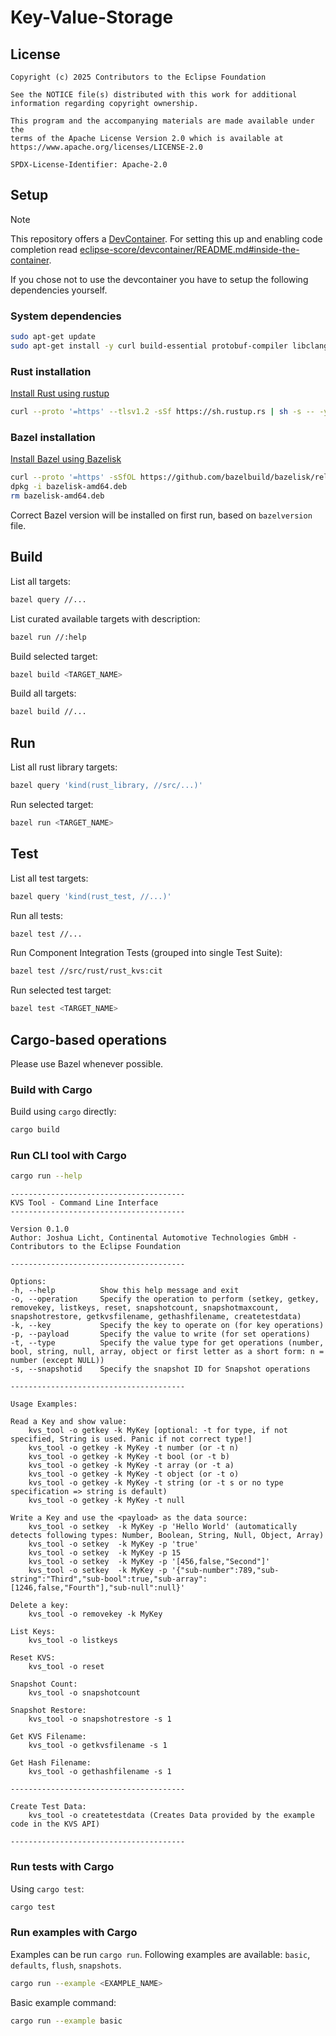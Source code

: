 # Key-Value-Storage

## License

```text
Copyright (c) 2025 Contributors to the Eclipse Foundation

See the NOTICE file(s) distributed with this work for additional
information regarding copyright ownership.

This program and the accompanying materials are made available under the
terms of the Apache License Version 2.0 which is available at
https://www.apache.org/licenses/LICENSE-2.0

SPDX-License-Identifier: Apache-2.0
```

## Setup

> [!NOTE]
> This repository offers a [DevContainer](https://containers.dev/).
> For setting this up and enabling code completion read [eclipse-score/devcontainer/README.md#inside-the-container](https://github.com/eclipse-score/devcontainer/blob/main/README.md#inside-the-container).

If you chose not to use the devcontainer you have to setup the following dependencies yourself.

### System dependencies

```bash
sudo apt-get update
sudo apt-get install -y curl build-essential protobuf-compiler libclang-dev
```

### Rust installation

[Install Rust using rustup](https://www.rust-lang.org/tools/install)

```bash
curl --proto '=https' --tlsv1.2 -sSf https://sh.rustup.rs | sh -s -- -y
```

### Bazel installation

[Install Bazel using Bazelisk](https://bazel.build/install/bazelisk)

```bash
curl --proto '=https' -sSfOL https://github.com/bazelbuild/bazelisk/releases/download/v1.26.0/bazelisk-amd64.deb
dpkg -i bazelisk-amd64.deb
rm bazelisk-amd64.deb
```

Correct Bazel version will be installed on first run, based on `bazelversion` file.

## Build

List all targets:

```bash
bazel query //...
```

List curated available targets with description:

```bash
bazel run //:help
```

Build selected target:

```bash
bazel build <TARGET_NAME>
```

Build all targets:

```bash
bazel build //...
```

## Run

List all rust library targets:

```bash
bazel query 'kind(rust_library, //src/...)'
```

Run selected target:

```bash
bazel run <TARGET_NAME>
```

## Test

List all test targets:

```bash
bazel query 'kind(rust_test, //...)'
```

Run all tests:

```bash
bazel test //...
```

Run Component Integration Tests (grouped into single Test Suite):

```bash
bazel test //src/rust/rust_kvs:cit
```

Run selected test target:

```bash
bazel test <TARGET_NAME>
```

## Cargo-based operations

Please use Bazel whenever possible.

### Build with Cargo

Build using `cargo` directly:

```bash
cargo build
```

### Run CLI tool with Cargo

```bash
cargo run --help
```

```text
---------------------------------------
KVS Tool - Command Line Interface
---------------------------------------

Version 0.1.0
Author: Joshua Licht, Continental Automotive Technologies GmbH - Contributors to the Eclipse Foundation

---------------------------------------

Options:
-h, --help          Show this help message and exit
-o, --operation     Specify the operation to perform (setkey, getkey, removekey, listkeys, reset, snapshotcount, snapshotmaxcount, snapshotrestore, getkvsfilename, gethashfilename, createtestdata)
-k, --key           Specify the key to operate on (for key operations)
-p, --payload       Specify the value to write (for set operations)
-t, --type          Specify the value type for get operations (number, bool, string, null, array, object or first letter as a short form: n = number (except NULL))
-s, --snapshotid    Specify the snapshot ID for Snapshot operations

---------------------------------------

Usage Examples:

Read a Key and show value:
    kvs_tool -o getkey -k MyKey [optional: -t for type, if not specified, String is used. Panic if not correct type!]
    kvs_tool -o getkey -k MyKey -t number (or -t n)
    kvs_tool -o getkey -k MyKey -t bool (or -t b)
    kvs_tool -o getkey -k MyKey -t array (or -t a)
    kvs_tool -o getkey -k MyKey -t object (or -t o)
    kvs_tool -o getkey -k MyKey -t string (or -t s or no type specification => string is default)
    kvs_tool -o getkey -k MyKey -t null

Write a Key and use the <payload> as the data source:
    kvs_tool -o setkey  -k MyKey -p 'Hello World' (automatically detects following types: Number, Boolean, String, Null, Object, Array)
    kvs_tool -o setkey  -k MyKey -p 'true'
    kvs_tool -o setkey  -k MyKey -p 15
    kvs_tool -o setkey  -k MyKey -p '[456,false,"Second"]'
    kvs_tool -o setkey  -k MyKey -p '{"sub-number":789,"sub-string":"Third","sub-bool":true,"sub-array":[1246,false,"Fourth"],"sub-null":null}'

Delete a key:
    kvs_tool -o removekey -k MyKey

List Keys:
    kvs_tool -o listkeys

Reset KVS:
    kvs_tool -o reset

Snapshot Count:
    kvs_tool -o snapshotcount

Snapshot Restore:
    kvs_tool -o snapshotrestore -s 1

Get KVS Filename:
    kvs_tool -o getkvsfilename -s 1

Get Hash Filename:
    kvs_tool -o gethashfilename -s 1

---------------------------------------

Create Test Data:
    kvs_tool -o createtestdata (Creates Data provided by the example code in the KVS API)

---------------------------------------
```

### Run tests with Cargo

Using `cargo test`:

```bash
cargo test
```

### Run examples with Cargo

Examples can be run `cargo run`.
Following examples are available: `basic`, `defaults`, `flush`, `snapshots`.

```bash
cargo run --example <EXAMPLE_NAME>
```

Basic example command:

```bash
cargo run --example basic
```
